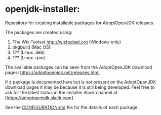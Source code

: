 # openjdk-installer:
Repository for creating installable packages for AdoptOpenJDK releases.

The packages are created using:
1. The Wix Toolset http://wixtoolset.org (Windows only)
2. pkgbuild (Mac OS)
3. ??? (Linux .deb)
4. ??? (Linux .rpm)

The available packages can be seen from the AdoptOpenJDK download pages: https://adoptopenjdk.net/releases.html.

If a package is documented here but is not present on the AdoptOpenJDK download pages it may be because it is still being developed. Feel free to ask for the latest status in the installer Slack channel at [https://adoptopenjdk.slack.com].

See the [CONFIGURATION.md](./CONFIGURATION.md) file for the details of each package.
